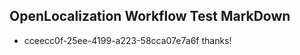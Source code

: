 ## OpenLocalization Workflow Test MarkDown
* cceecc0f-25ee-4199-a223-58cca07e7a6f thanks!

<!--HONumber=Jul16_HO2-->


